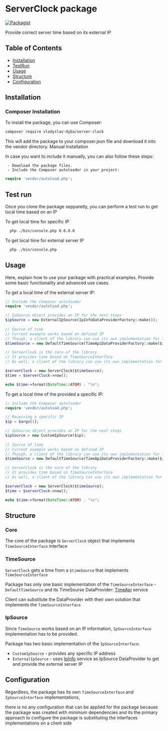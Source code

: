 # ServerClock package

[![Packagist](https://img.shields.io/packagist/v/your-vendor/package-name.svg)](https://packagist.org/packages/your-vendor/package-name)

Provide correct server time based on its external IP


## Table of Contents

- [Installation](#installation)
- [TestRun](#test-run)
- [Usage](#usage)
- [Structure](#structure)
- [Configuration](#configuration)


## Installation


### Composer Installation

To install the package, you can use Composer:

```bash
composer require vladyslav-dyba/server-clock
```

This will add the package to your composer.json file and download it into the vendor directory.
Manual Installation

In case you want to include it manually, you can also follow these steps:

     - Download the package files.
     - Include the Composer autoloader in your project:

```php
require 'vendor/autoload.php';
```


## Test run

Once you clone the package sepparetly, you can perform a test run to get local time based on an IP

To get local time for specific IP 

```bash
  php ./bin/console.php 8.8.8.8
```

To get local time for external server IP

```bash
  php ./bin/console.php
```

## Usage

Here, explain how to use your package with practical examples. Provide some basic functionality and advanced use cases.

To get a local time of the external server IP:

```php
// Include the Composer autoloader
require 'vendor/autoload.php';

// IpSource object provides an IP for the next steps
$ipSource = new ExternalIpSource(IpInfoDataProviderFactory::make());
    
// Source of time
// Current example works based on defined IP
// Though, a client of the library can use its own implementation for TimeSourceDataProviderInterface
$timeSource = new DefaultTimeSource(TimeApiDataProviderFactory::make($ipSource));

// ServerClock is the core of the library
// It provides time based on TimeSourceInterface
// As well, a client of the library can use its own implementation for TimeSourceInterface

$serverClock = new ServerClock($timeSource);
$time = $serverClock->now();

echo $time->format(DateTime::ATOM) . "\n";
```

To get a local time of the provided a specific IP:

```php
// Include the Composer autoloader
require 'vendor/autoload.php';

// Receiving a specific IP
$ip = $argv[1];

// IpSource object provides an IP for the next steps
$ipSource = new CustomIpSource($ip);
    
// Source of time
// Current example works based on defined IP
// Though, a client of the library can use its own implementation for TimeSourceDataProviderInterface
$timeSource = new DefaultTimeSource(TimeApiDataProviderFactory::make($ipSource));

// ServerClock is the core of the library
// It provides time based on TimeSourceInterface
// As well, a client of the library can use its own implementation for TimeSourceInterface

$serverClock = new ServerClock($timeSource);
$time = $serverClock->now();

echo $time->format(DateTime::ATOM) . "\n";
```


## Structure


### Core

The core of the package is `ServerClock` object that implements `TimeSourceInterface` interface


### TimeSource

`ServerClock` gets a time from a `$timeSource` that implements `TimeSourceInterface`

Package has only one basic implementation of the `TimeSourceInterface` - `DefaultTimeSource` 
and its TimeSourse DataProvider: [TimeApi](https://timeapi.io) service

Client can substitute the DataProvider with their own solution that implements the `TimeSourceInterface`


### IpSource

Since `TimeSource` works based on an IP information, `IpSourceInterface` implementation has to be provided.

Package has two basic implementation of the `IpSourceInterface`:

 - `CustomIpSource` - provides any specific IP address
 - `ExternalIpSource` - uses [IpInfo](https://ipinfo.io/) service as IpSource DataProvider to get and provide the external server IP


## Configuration

Regardless, the package has its own `TimeSourceInterface` and `IpSourceInterface` implementations,

there is no any configuration that can be applied for the package
because the package was created with minimum dependencies 
and its the primary approach to configure the package 
is substituting the interfaces implementations on a client side 

